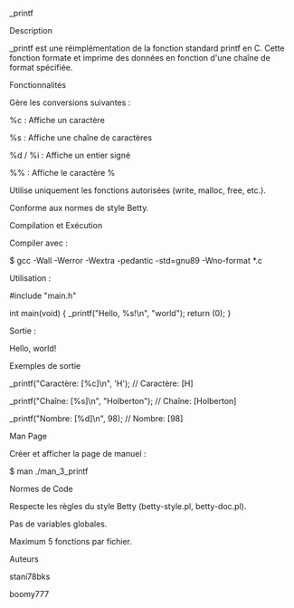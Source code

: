 _printf

Description

_printf est une réimplémentation de la fonction standard printf en C. Cette fonction formate et imprime des données en fonction d'une chaîne de format spécifiée.

Fonctionnalités

Gère les conversions suivantes :

%c : Affiche un caractère

%s : Affiche une chaîne de caractères

%d / %i : Affiche un entier signé

%% : Affiche le caractère %

Utilise uniquement les fonctions autorisées (write, malloc, free, etc.).

Conforme aux normes de style Betty.

Compilation et Exécution

Compiler avec :

$ gcc -Wall -Werror -Wextra -pedantic -std=gnu89 -Wno-format *.c

Utilisation :

#include "main.h"

int main(void)
{
    _printf("Hello, %s!\n", "world");
    return (0);
}

Sortie :

Hello, world!

Exemples de sortie

_printf("Caractère: [%c]\n", 'H');
// Caractère: [H]

_printf("Chaîne: [%s]\n", "Holberton");
// Chaîne: [Holberton]

_printf("Nombre: [%d]\n", 98);
// Nombre: [98]

Man Page

Créer et afficher la page de manuel :

$ man ./man_3_printf

Normes de Code

Respecte les règles du style Betty (betty-style.pl, betty-doc.pl).

Pas de variables globales.

Maximum 5 fonctions par fichier.

Auteurs

stani78bks

boomy777


